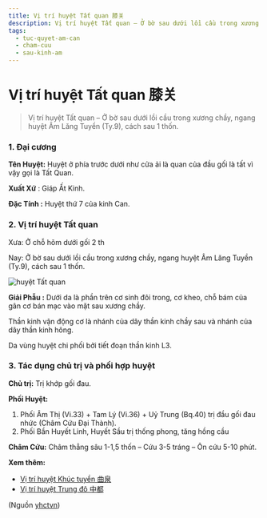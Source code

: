 ```yaml
---
title: Vị trí huyệt Tất quan 膝关
description: Vị trí huyệt Tất quan – Ở bờ sau dưới lồi cầu trong xương chầy, ngang huyệt  (Ty.9), cách sau 1 thốn.
tags:
  - tuc-quyet-am-can
  - cham-cuu
  - sau-kinh-am
---
```


# Vị trí huyệt Tất quan 膝关 

> Vị trí huyệt Tất quan – Ở bờ sau dưới lồi cầu trong xương chầy, ngang huyệt Âm Lăng Tuyền (Ty.9), cách sau 1 thốn.

### 1. Đại cương

**Tên Huyệt:** Huyệt ở phía trước dưới như cửa ải là quan của đầu gối là tất vì vậy gọi là Tất Quan.

**Xuất Xứ** : Giáp Ất Kinh.

**Đặc Tính :** Huyệt thứ 7 của kinh Can.

### 2. Vị trí huyệt Tất quan

Xưa: Ở chỗ hõm dưới gối 2 th

Nay: Ở bờ sau dưới lồi cầu trong xương chầy, ngang huyệt Âm Lăng Tuyền (Ty.9), cách sau 1 thốn.

![huyệt Tất quan](/imgs/yhctvn/huyet-tat-quan-300x169.jpg)

**Giải Phẫu :** Dưới da là phần trên cơ sinh đôi trong, cơ kheo, chỗ bám của gân cơ bán mạc vào mặt sau xương chầy.

Thần kinh vận động cơ là nhánh của dây thần kinh chầy sau và nhánh của dây thần kinh hông.

Da vùng huyệt chi phối bởi tiết đoạn thần kinh L3.

### 3. Tác dụng chủ trị và phối hợp huyệt

**Chủ trị:** Trị khớp gối đau.

**Phối Huyệt:**

1. Phối Âm Thị (Vi.33) + Tam Lý (Vi.36) + Uỷ Trung (Bq.40) trị đầu gối đau nhức (Châm Cứu Đại Thành).
2. Phối Bần Huyết Linh, Huyết Sầu trị thống phong, tăng hồng cầu

**Châm Cứu:** Châm thẳng sâu 1-1,5 thốn – Cứu 3-5 tráng – Ôn cứu 5-10 phút.

**Xem thêm:**

* [Vị trí huyệt Khúc tuyền 曲泉](/yhctvn/vi-tri-huyet-khuc-tuyen-%e6%9b%b2%e6%b3%89)
* [Vị trí huyệt Trung đô 中都](/yhctvn/vi-tri-huyet-trung-do-%e4%b8%ad%e9%83%bd)

(Nguồn <a href="https://yhctvn.com/vi-tri-huyet-tat-quan-膝关/" target="_blank">yhctvn</a>)
